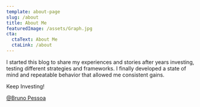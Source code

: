 ```yaml
---
template: about-page
slug: /about
title: About Me
featuredImage: /assets/Graph.jpg
cta:
  ctaText: About Me
  ctaLink: /about
---
```

 

I started this blog to share my experiences and stories after years investing, testing different strategies and frameworks. I finally developed a state of mind and repeatable behavior that allowed me consistent gains.
 
Keep Investing! 

[@Bruno Pessoa](https://www.etoro.com/people/pessoa_bs) 
